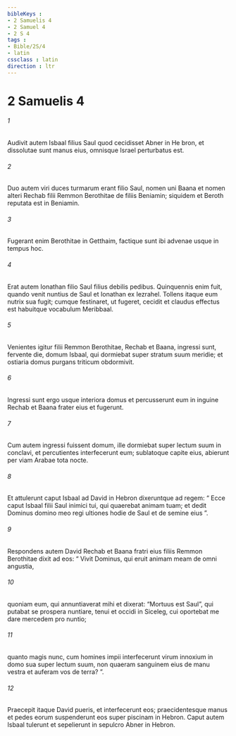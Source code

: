 ```yaml
---
bibleKeys : 
- 2 Samuelis 4
- 2 Samuel 4
- 2 S 4
tags : 
- Bible/2S/4
- latin
cssclass : latin
direction : ltr
---
```


# 2 Samuelis 4

###### 1
Audivit autem Isbaal filius Saul quod cecidisset Abner in He bron, et dissolutae sunt manus eius, omnisque Israel perturbatus est. 
###### 2
Duo autem viri duces turmarum erant filio Saul, nomen uni Baana et nomen alteri Rechab filii Remmon Berothitae de filiis Beniamin; siquidem et Beroth reputata est in Beniamin. 
###### 3
Fugerant enim Berothitae in Getthaim, factique sunt ibi advenae usque in tempus hoc.
###### 4
Erat autem Ionathan filio Saul filius debilis pedibus. Quinquennis enim fuit, quando venit nuntius de Saul et Ionathan ex Iezrahel. Tollens itaque eum nutrix sua fugit; cumque festinaret, ut fugeret, cecidit et claudus effectus est habuitque vocabulum Meribbaal.
###### 5
Venientes igitur filii Remmon Berothitae, Rechab et Baana, ingressi sunt, fervente die, domum Isbaal, qui dormiebat super stratum suum meridie; et ostiaria domus purgans triticum obdormivit. 
###### 6
Ingressi sunt ergo usque interiora domus et percusserunt eum in inguine Rechab et Baana frater eius et fugerunt. 
###### 7
Cum autem ingressi fuissent domum, ille dormiebat super lectum suum in conclavi, et percutientes interfecerunt eum; sublatoque capite eius, abierunt per viam Arabae tota nocte.
###### 8
Et attulerunt caput Isbaal ad David in Hebron dixeruntque ad regem: “ Ecce caput Isbaal filii Saul inimici tui, qui quaerebat animam tuam; et dedit Dominus domino meo regi ultiones hodie de Saul et de semine eius ”. 
###### 9
Respondens autem David Rechab et Baana fratri eius filiis Remmon Berothitae dixit ad eos: “ Vivit Dominus, qui eruit animam meam de omni angustia, 
###### 10
quoniam eum, qui annuntiaverat mihi et dixerat: “Mortuus est Saul”, qui putabat se prospera nuntiare, tenui et occidi in Siceleg, cui oportebat me dare mercedem pro nuntio; 
###### 11
quanto magis nunc, cum homines impii interfecerunt virum innoxium in domo sua super lectum suum, non quaeram sanguinem eius de manu vestra et auferam vos de terra? ”. 
###### 12
Praecepit itaque David pueris, et interfecerunt eos; praecidentesque manus et pedes eorum suspenderunt eos super piscinam in Hebron. Caput autem Isbaal tulerunt et sepelierunt in sepulcro Abner in Hebron.
